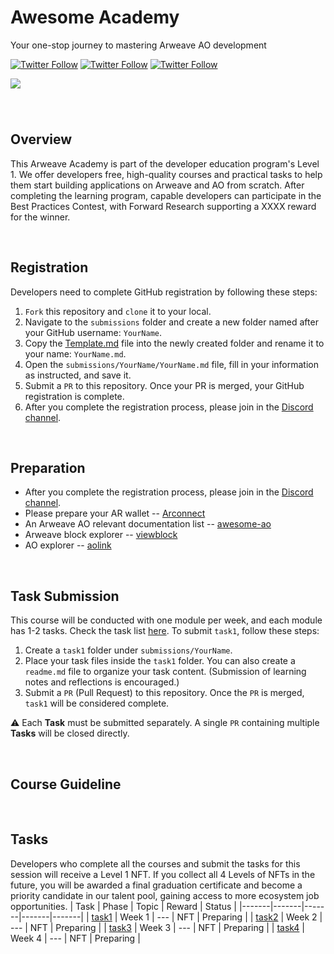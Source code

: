 
<!-- [中文](https://github.com/ArweaveOasis/Arweave-AO-Dev-Learning/blob/main/README_CN.md) / English -->


# Awesome Academy
<div>
  <p>
   Your one-stop journey to mastering Arweave AO development
  </p>
  <p>
    <a href="https://x.com/ArweaveEco"><img alt="Twitter Follow" src="https://img.shields.io/twitter/follow/ArweaveEco?label=ArweaveEco%20Follow"></a>
    <a href="https://x.com/aoTheComputer"><img alt="Twitter Follow" src="https://img.shields.io/twitter/follow/aoTheComputer?label=AO%20Follow"></a>
    <a href="https://x.com/ArweaveOasis"><img alt="Twitter Follow" src="https://img.shields.io/twitter/follow/ArweaveOasis?label=ArweaveOasis%20Follow"></a>
  </p>
  <img src="xxxxx" style="margin: 0 auto 40px;" />
</div>


## Overview
This Arweave Academy is part of the developer education program's Level 1. We offer developers free, high-quality courses and practical tasks to help them start building applications on Arweave and AO from scratch. After completing the learning program, capable developers can participate in the Best Practices Contest, with Forward Research supporting a XXXX reward for the winner.

<br>

## Registration
Developers need to complete GitHub registration by following these steps:

1. `Fork` this repository and `clone` it to your local.
2. Navigate to the `submissions` folder and create a new folder named after your GitHub username: `YourName`.
3. Copy the [Template.md](./template.md) file into the newly created folder and rename it to your name: `YourName.md`.
4. Open the `submissions/YourName/YourName.md` file, fill in your information as instructed, and save it.
5. Submit a `PR` to this repository. Once your PR is merged, your GitHub registration is complete.
6. After you complete the registration process, please join in the [Discord channel]().

<br>

## Preparation
- After you complete the registration process, please join in the [Discord channel]().
- Please prepare your AR wallet -- [Arconnect](https://www.arconnect.io/)
- An Arweave AO relevant documentation list -- [awesome-ao](https://github.com/ArweaveOasis/awesome-ao)
- Arweave block explorer -- [viewblock](https://viewblock.io/arweave)
- AO explorer -- [aolink](https://www.ao.link/)

<br>

## Task Submission
This course will be conducted with one module per week, and each module has 1-2 tasks. Check the task list [here](#tasks). To submit `task1`, follow these steps:

1. Create a `task1` folder under `submissions/YourName`.
2. Place your task files inside the `task1` folder. You can also create a `readme.md` file to organize your task content. (Submission of learning notes and reflections is encouraged.)
3. Submit a `PR` (Pull Request) to this repository. Once the `PR` is merged, `task1` will be considered complete.

⚠️ Each **Task** must be submitted separately. A single `PR` containing multiple **Tasks** will be closed directly.

<br>

## Course Guideline




<br>

## Tasks
Developers who complete all the courses and submit the tasks for this session will receive a Level 1 NFT. If you collect all 4 Levels of NFTs in the future, you will be awarded a final graduation certificate and become a priority candidate in our talent pool, gaining access to more ecosystem job opportunities.
| Task | Phase | Topic | Reward | Status |
|-------|-------|-------|-------|-------|
| [task1](./task/task1.md) | Week 1 | --- | NFT | Preparing |
| [task2](./task/task2.md) | Week 2 | --- | NFT | Preparing | 
| [task3](./task/task3.md) | Week 3 | --- | NFT | Preparing |
| [task4](./task/task4.md) | Week 4 | --- | NFT | Preparing |

<br>